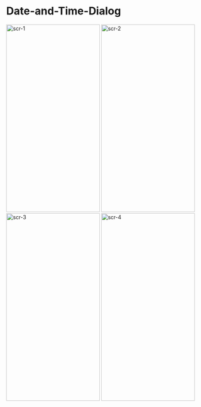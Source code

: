 # Date-and-Time-Dialog
<img src="https://github.com/mdshadab41/Date-and-Time-Dialog/assets/97763170/1287a4e4-379b-471f-8c15-26517c743ada" alt="scr-1" width="250" height="500">
<img src="https://github.com/mdshadab41/Date-and-Time-Dialog/assets/97763170/bdc2061c-6053-476c-a05a-fd8a94dda949" alt="scr-2" width="250" height="500">
<img src="https://github.com/mdshadab41/Date-and-Time-Dialog/assets/97763170/b08d6270-78d8-4bfb-a26e-7e5584af486e" alt="scr-3" width="250" height="500">
<img src="https://github.com/mdshadab41/Date-and-Time-Dialog/assets/97763170/ffc56ee9-9064-407d-b9a6-614d1dc63393" alt="scr-4" width="250" height="500">




